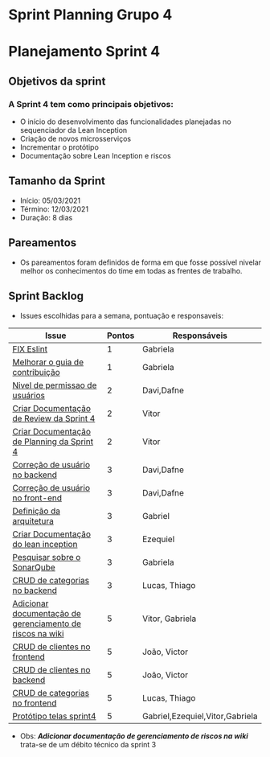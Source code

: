 # Sprint Planning Grupo 4

# Planejamento Sprint 4

## Objetivos da sprint

### A Sprint 4 tem como principais objetivos: 

- O início do desenvolvimento das funcionalidades planejadas no sequenciador da Lean Inception
- Criação de novos microsserviços
- Incrementar o protótipo
- Documentação sobre Lean Inception e riscos

## Tamanho da Sprint

- Início: 05/03/2021
- Término: 12/03/2021
- Duração: 8 dias

## Pareamentos

- Os pareamentos foram definidos de forma em que fosse possível nivelar melhor os conhecimentos do time em todas
as frentes de trabalho.

## Sprint Backlog

- Issues escolhidas para a semana, pontuação e responsaveis:

|Issue|Pontos|Responsáveis|
|--|--|--|
|[FIX Eslint]("https://github.com/fga-eps-mds/2020-2-G4/issues/71")|1|Gabriela|
|[Melhorar o guia de contribuição]("https://github.com/fga-eps-mds/2020-2-G4/issues/68")|1|Gabriela|
|[Nivel de permissao de usuários]("https://github.com/fga-eps-mds/2020-2-G4/issues/58")|2|Davi,Dafne|
|[Criar Documentação de Review da Sprint 4]("https://github.com/fga-eps-mds/2020-2-G4/issues/67")|2|Vitor|
|[Criar Documentação de Planning da Sprint 4]("https://github.com/fga-eps-mds/2020-2-G4/issues/66")|2|Vitor|
|[Correção de usuário no backend]("https://github.com/fga-eps-mds/2020-2-G4/issues/60")|3|Davi,Dafne|
|[Correção de usuário no front-end]("https://github.com/fga-eps-mds/2020-2-G4/issues/61")|3|Davi,Dafne|
|[Definição da arquitetura]("https://github.com/fga-eps-mds/2020-2-G4/issues/16")|3|Gabriel|
|[Criar Documentação do lean inception]("https://github.com/fga-eps-mds/2020-2-G4/issues/70")|3|Ezequiel|
|[Pesquisar sobre o SonarQube]("https://github.com/fga-eps-mds/2020-2-G4/issues/69")|3|Gabriela|
|[CRUD de categorias no backend]("https://github.com/fga-eps-mds/2020-2-G4/issues/63")|3|Lucas, Thiago|
|[Adicionar documentação de gerenciamento de riscos na wiki]("https://github.com/fga-eps-mds/2020-2-G4/issues/43")|5|Vitor, Gabriela|
|[CRUD de clientes no frontend]("https://github.com/fga-eps-mds/2020-2-G4/issues/64")|5|João, Victor|
|[CRUD de clientes no backend]("https://github.com/fga-eps-mds/2020-2-G4/issues/62")|5|João, Victor|
|[CRUD de categorias no frontend]("https://github.com/fga-eps-mds/2020-2-G4/issues/65")|5|Lucas, Thiago|
|[Protótipo telas sprint4 ]("https://github.com/fga-eps-mds/2020-2-G4/issues/68")|5|Gabriel,Ezequiel,Vitor,Gabriela|

- Obs: ***Adicionar documentação de gerenciamento de riscos na wiki*** trata-se de um débito técnico da sprint 3


